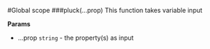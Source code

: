 #Global scope
<a name="pluck"></a>
###pluck(...prop)
This function takes variable input

**Params**
- ...prop `string` - the property(s) as input

